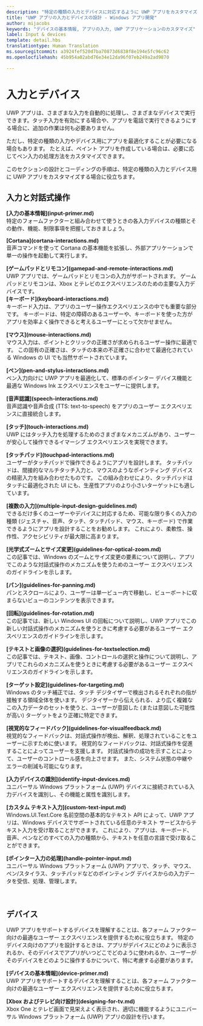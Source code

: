 ```yaml
---
description: "特定の種類の入力とデバイスに対応するように UWP アプリをカスタマイズします。 タッチと音声コマンドを利用します。 Xbox、電話、テレビでアプリを実行します。"
title: "UWP アプリの入力とデバイスの設計 - Windows アプリ開発"
author: mijacobs
keywords: "デバイスの基本情報, アプリの入力, UWP アプリケーションのカスタマイズ"
label: Input & devices
template: detail.hbs
translationtype: Human Translation
ms.sourcegitcommit: a3924fef520d7ba70873d6838f8e194e5fc96c62
ms.openlocfilehash: 45b954a02abd76e34e12da96f07eb249a2ad9870

---
```

# <a name="inputs-and-devices"></a>入力とデバイス

<link rel="stylesheet" href="https://az835927.vo.msecnd.net/sites/uwp/Resources/css/custom.css"> 

UWP アプリは、さまざまな入力を自動的に処理し、さまざまなデバイスで実行できます。タッチ入力を有効にする場合や、アプリを電話で実行できるようにする場合に、追加の作業は何も必要ありません。 

ただし、特定の種類の入力やデバイス用にアプリを最適化することが必要になる場合もあります。 たとえば、ペイント アプリを作成している場合は、必要に応じてペン入力の処理方法をカスタマイズできます。 

このセクションの設計とコーディングの手順は、特定の種類の入力とデバイス用に UWP アプリをカスタマイズする場合に役立ちます。 

## <a name="inputs-and-interactions"></a>入力と対話式操作

<div class="side-by-side">
<div class="side-by-side-content">
  <div class="side-by-side-content-left">
<p><b>[入力の基本情報](input-primer.md)</b><br/> 特定のフォームファクターと組み合わせて使うときの各入力デバイスの種類とその動作、機能、制限事項を把握しておきましょう。   
</p>
  </div>
  <div class="side-by-side-content-right">
<p><b>[Cortana](cortana-interactions.md) </b><br/> 音声コマンドを使って Cortana の基本機能を拡張し、外部アプリケーションで単一の操作を起動して実行します。   
</p>
  </div>
</div>
</div>

<div class="side-by-side">
<div class="side-by-side-content">
  <div class="side-by-side-content-left">
<b>[ゲームパッドとリモコン](gamepad-and-remote-interactions.md)</b><br/>UWP アプリでは、ゲームパッドとリモコンの入力がサポートされます。 ゲームパッドとリモコンは、Xbox とテレビのエクスペリエンスのための主要な入力デバイスです。  
  </div>
  <div class="side-by-side-content-right">
<b>[キーボード](keyboard-interactions.md)</b><br/>キーボード入力は、アプリのユーザー操作エクスペリエンスの中でも重要な部分です。 キーボードは、特定の障碍のあるユーザーや、キーボードを使った方がアプリを効率よく操作できると考えるユーザーにとって欠かせません。  
  </div>
</div>
</div>
<div class="side-by-side">
<div class="side-by-side-content">
  <div class="side-by-side-content-left">
<p><b>[マウス](mouse-interactions.md)</b><br/>マウス入力は、ポイントとクリックの正確さが求められるユーザー操作に最適です。 この固有の正確さは、タッチの本来の不正確さに合わせて最適化されている Windows の UI でも当然サポートされています。
</p>
  </div>
  <div class="side-by-side-content-right">
<p><b>[ペン](pen-and-stylus-interactions.md)</b><br/>ペン入力向けに UWP アプリを最適化して、標準のポインター デバイス機能と最適な Windows Ink エクスペリエンスをユーザーに提供します。   
</p>
  </div>
</div>
</div>

<div class="side-by-side">
<div class="side-by-side-content">
  <div class="side-by-side-content-left">
<p><b>[音声認識](speech-interactions.md)</b><br/>音声認識や音声合成 (TTS: text-to-speech) をアプリのユーザー エクスペリエンスに直接統合します。
</p>
  </div>
  <div class="side-by-side-content-right">
<p><b>[タッチ](touch-interactions.md)</b><br/>UWP にはタッチ入力を処理するためのさまざまなメカニズムがあり、ユーザーが安心して操作できるイマーシブ エクスペリエンスを実現できます。
</p>
  </div>
</div>
</div>

<div class="side-by-side">
<div class="side-by-side-content">
  <div class="side-by-side-content-left">
<p><b>[タッチパッド](touchpad-interactions.md)  </b><br/>ユーザーがタッチパッドで操作できるようにアプリを設計します。 タッチパッドは、間接的なマルチタッチ入力と、マウスのようなポインティング デバイスの精密入力を組み合わせたものです。 この組み合わせにより、タッチパッドはタッチに最適化された UI にも、生産性アプリのより小さいターゲットにも適しています。
</p>
  </div>
  <div class="side-by-side-content-right">
<p><b>[複数の入力](multiple-input-design-guidelines.md)  </b><br/>できるだけ多くのユーザーやデバイスに対応するため、可能な限り多くの入力の種類 (ジェスチャ、音声、タッチ、タッチパッド、マウス、キーボード) で作業できるようにアプリを設計することをお勧めします。 これにより、柔軟性、操作性、アクセシビリティが最大限に高まります。
</p>
  </div>
</div>
</div>

<div class="side-by-side">
<div class="side-by-side-content">
  <div class="side-by-side-content-left">
<p><b>[光学式ズームとサイズ変更](guidelines-for-optical-zoom.md)</b><br/>この記事では、Windows のズームとサイズ変更の要素について説明し、アプリでこのような対話式操作のメカニズムを使うためのユーザー エクスペリエンスのガイドラインを示します。
</p>
  </div>
  <div class="side-by-side-content-right">
<p><b>[パン](guidelines-for-panning.md)</b><br/>パンとスクロールにより、ユーザーは単一ビュー内で移動し、ビューポートに収まらないビューのコンテンツを表示できます。  
</p>
  </div>
</div>
</div>

<div class="side-by-side">
<div class="side-by-side-content">
  <div class="side-by-side-content-left">
<p><b>[回転](guidelines-for-rotation.md)</b><br/> この記事では、新しい Windows UI の回転について説明し、UWP アプリでこの新しい対話式操作のメカニズムを使うときに考慮する必要があるユーザー エクスペリエンスのガイドラインを示します。
</p>
  </div>
  <div class="side-by-side-content-right">
<p><b>[テキストと画像の選択](guidelines-for-textselection.md)</b><br/>この記事では、テキスト、画像、コントロールの選択と操作について説明し、アプリでこれらのメカニズムを使うときに考慮する必要があるユーザー エクスペリエンスのガイドラインを示します。
</p>
  </div>
</div>
</div>

<div class="side-by-side">
<div class="side-by-side-content">
  <div class="side-by-side-content-left">
<p><b>[ターゲット設定](guidelines-for-targeting.md)</b><br/>Windows のタッチ補正では、タッチ デジタイザーで検出されるそれぞれの指が接触する領域全体を使います。 デジタイザーから伝えられる、より広く複雑なこの入力データのセットを使うと、ユーザーが意図した (または意図した可能性が高い) ターゲットをより正確に特定できます。
</p>
  </div>
  <div class="side-by-side-content-right">
<p><b>[視覚的なフィードバック](guidelines-for-visualfeedback.md)</b><br/>視覚的なフィードバックは、対話式操作が検出、解釈、処理されていることをユーザーに示すために使います。 視覚的なフィードバックは、対話式操作を促進することによってユーザーを支援します。 対話式操作の成功を示すことによって、ユーザーのコントロール感を向上させます。 また、システム状態の中継やエラーの削減も可能になります。  
</p>
  </div>
</div>
</div>

<div class="side-by-side">
<div class="side-by-side-content">
  <div class="side-by-side-content-left">
<p><b>[入力デバイスの識別](identify-input-devices.md)</b><br/>ユニバーサル Windows プラットフォーム (UWP) デバイスに接続されている入力デバイスを識別し、その機能と属性を識別します。 
</p>
  </div>
  <div class="side-by-side-content-right">
<p><b>[カスタム テキスト入力](custom-text-input.md)</b><br/>Windows.UI.Text.Core 名前空間の基本的なテキスト API によって、UWP アプリは、Windows デバイスでサポートされている任意のテキスト サービスからテキスト入力を受け取ることができます。 これにより、アプリは、キーボード、音声、ペンなどのすべての入力の種類から、テキストを任意の言語で受け取ることができます。
</p>
  </div>
</div>
</div>

<div class="side-by-side">
<div class="side-by-side-content">
  <div class="side-by-side-content-left">
<p><b>[ポインター入力の処理](handle-pointer-input.md)</b><br/>ユニバーサル Windows プラットフォーム (UWP) アプリで、タッチ、マウス、ペン/スタイラス、タッチパッドなどのポインティング デバイスからの入力データを受信、処理、管理します。
</p>
  </div>
  <div class="side-by-side-content-right">
<p><b></b><br/>   
</p>
  </div>
</div>
</div>


## <a name="devices"></a>デバイス

UWP アプリをサポートするデバイスを理解することは、各フォーム ファクター向けの最適なユーザー エクスペリエンスを提供するために役立ちます。 特定のデバイス向けのアプリを設計するときは、アプリがデバイスにどのように表示されるか、そのデバイスでアプリがいつどこでどのように使われるか、ユーザーがそのデバイスをどのように操作するかについて、特に考慮する必要があります。

<div class="side-by-side">
<div class="side-by-side-content">
  <div class="side-by-side-content-left">
<p><b>[デバイスの基本情報](device-primer.md)</b><br/>UWP アプリをサポートするデバイスを理解することは、各フォーム ファクター向けの最適なユーザー エクスペリエンスを提供するために役立ちます。 
</p>
  </div>
  <div class="side-by-side-content-right">
<p><b>[Xbox およびテレビ向け設計](designing-for-tv.md)</b><br/>Xbox One とテレビ画面で見栄えよく表示され、適切に機能するようにユニバーサル Windows プラットフォーム (UWP) アプリの設計を行います。
</p>
  </div>
</div>
</div>




<!--HONumber=Dec16_HO2-->


